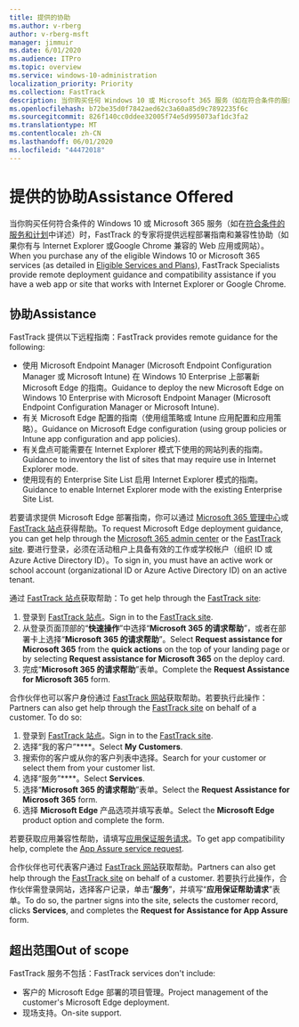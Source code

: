 ```yaml
---
title: 提供的协助
ms.author: v-rberg
author: v-rberg-msft
manager: jimmuir
ms.date: 6/01/2020
ms.audience: ITPro
ms.topic: overview
ms.service: windows-10-administration
localization_priority: Priority
ms.collection: FastTrack
description: 当你购买任何 Windows 10 或 Microsoft 365 服务（如在符合条件的服务和计划中详述）时，FastTrack 的专家将提供远程部署指南和兼容性协助（如果你有与 Internet Explorer 或Google Chrome 兼容的 Web 应用或网站）。
ms.openlocfilehash: b72be35d0f7842aed62c3a60a85d9c7892235f6c
ms.sourcegitcommit: 826f140cc0ddee32005f74e5d995073af1dc3fa2
ms.translationtype: MT
ms.contentlocale: zh-CN
ms.lasthandoff: 06/01/2020
ms.locfileid: "44472018"
---
```

# <a name="assistance-offered"></a><span data-ttu-id="9d618-103">提供的协助</span><span class="sxs-lookup"><span data-stu-id="9d618-103">Assistance Offered</span></span>

<span data-ttu-id="9d618-104">当你购买任何符合条件的 Windows 10 或 Microsoft 365 服务（如在[符合条件的服务和计划](M365-eligible-services-and-plans.md)中详述）时，FastTrack 的专家将提供远程部署指南和兼容性协助（如果你有与 Internet Explorer 或Google Chrome 兼容的 Web 应用或网站）。</span><span class="sxs-lookup"><span data-stu-id="9d618-104">When you purchase any of the eligible Windows 10 or Microsoft 365 services (as detailed in [Eligible Services and Plans](M365-eligible-services-and-plans.md)), FastTrack Specialists provide remote deployment guidance and compatibility assistance if you have a web app or site that works with Internet Explorer or Google Chrome.</span></span> 

## <a name="assistance"></a><span data-ttu-id="9d618-105">协助</span><span class="sxs-lookup"><span data-stu-id="9d618-105">Assistance</span></span>

<span data-ttu-id="9d618-106">FastTrack 提供以下远程指南：</span><span class="sxs-lookup"><span data-stu-id="9d618-106">FastTrack provides remote guidance for the following:</span></span>
- <span data-ttu-id="9d618-107">使用 Microsoft Endpoint Manager (Microsoft Endpoint Configuration Manager 或 Microsoft Intune) 在 Windows 10 Enterprise 上部署新 Microsoft Edge 的指南。</span><span class="sxs-lookup"><span data-stu-id="9d618-107">Guidance to deploy the new Microsoft Edge on Windows 10 Enterprise with Microsoft Endpoint Manager (Microsoft Endpoint Configuration Manager or Microsoft Intune).</span></span>
- <span data-ttu-id="9d618-108">有关 Microsoft Edge 配置的指南（使用组策略或 Intune 应用配置和应用策略）。</span><span class="sxs-lookup"><span data-stu-id="9d618-108">Guidance on Microsoft Edge configuration (using group policies or Intune app configuration and app policies).</span></span>
- <span data-ttu-id="9d618-109">有关盘点可能需要在 Internet Explorer 模式下使用的网站列表的指南。</span><span class="sxs-lookup"><span data-stu-id="9d618-109">Guidance to inventory the list of sites that may require use in Internet Explorer mode.</span></span>
- <span data-ttu-id="9d618-110">使用现有的 Enterprise Site List 启用 Internet Explorer 模式的指南。</span><span class="sxs-lookup"><span data-stu-id="9d618-110">Guidance to enable Internet Explorer mode with the existing Enterprise Site List.</span></span>

<span data-ttu-id="9d618-111">若要请求提供 Microsoft Edge 部署指南，你可以通过 [Microsoft 365 管理中心](https://go.microsoft.com/fwlink/?linkid=2032704)或 [FastTrack 站点](https://go.microsoft.com/fwlink/?linkid=780698)获得帮助。</span><span class="sxs-lookup"><span data-stu-id="9d618-111">To request Microsoft Edge deployment guidance, you can get help through the [Microsoft 365 admin center](https://go.microsoft.com/fwlink/?linkid=2032704) or the [FastTrack site](https://go.microsoft.com/fwlink/?linkid=780698).</span></span> <span data-ttu-id="9d618-112">要进行登录，必须在活动租户上具备有效的工作或学校帐户（组织 ID 或 Azure Active Directory ID）。</span><span class="sxs-lookup"><span data-stu-id="9d618-112">To sign in, you must have an active work or school account (organizational ID or Azure Active Directory ID) on an active tenant.</span></span> 

<span data-ttu-id="9d618-113">通过 [FastTrack 站点](https://go.microsoft.com/fwlink/?linkid=780698)获取帮助：</span><span class="sxs-lookup"><span data-stu-id="9d618-113">To get help through the [FastTrack site](https://go.microsoft.com/fwlink/?linkid=780698):</span></span> 
1.    <span data-ttu-id="9d618-114">登录到 [FastTrack 站点](https://go.microsoft.com/fwlink/?linkid=780698)。</span><span class="sxs-lookup"><span data-stu-id="9d618-114">Sign in to the [FastTrack site](https://go.microsoft.com/fwlink/?linkid=780698).</span></span> 
2.    <span data-ttu-id="9d618-115">从登录页面顶部的“**快速操作**”中选择“**Microsoft 365 的请求帮助**”，或者在部署卡上选择“**Microsoft 365 的请求帮助**”。</span><span class="sxs-lookup"><span data-stu-id="9d618-115">Select **Request assistance for Microsoft 365** from the **quick actions** on the top of your landing page or by selecting **Request assistance for Microsoft 365** on the deploy card.</span></span>
3.    <span data-ttu-id="9d618-116">完成“**Microsoft 365 的请求帮助**”表单。</span><span class="sxs-lookup"><span data-stu-id="9d618-116">Complete the **Request Assistance for Microsoft 365** form.</span></span>
  
<span data-ttu-id="9d618-p102">合作伙伴也可以客户身份通过 [FastTrack 网站](https://go.microsoft.com/fwlink/?linkid=780698)获取帮助。若要执行此操作：</span><span class="sxs-lookup"><span data-stu-id="9d618-p102">Partners can also get help through the [FastTrack site](https://go.microsoft.com/fwlink/?linkid=780698) on behalf of a customer. To do so:</span></span>
1.    <span data-ttu-id="9d618-119">登录到 [FastTrack 站点](https://go.microsoft.com/fwlink/?linkid=780698)。</span><span class="sxs-lookup"><span data-stu-id="9d618-119">Sign in to the [FastTrack site](https://go.microsoft.com/fwlink/?linkid=780698).</span></span> 
2.    <span data-ttu-id="9d618-120">选择“我的客户”\*\*\*\*。</span><span class="sxs-lookup"><span data-stu-id="9d618-120">Select **My Customers**.</span></span>
3.    <span data-ttu-id="9d618-121">搜索你的客户或从你的客户列表中选择。</span><span class="sxs-lookup"><span data-stu-id="9d618-121">Search for your customer or select them from your customer list.</span></span>
4.    <span data-ttu-id="9d618-122">选择“服务”\*\*\*\*。</span><span class="sxs-lookup"><span data-stu-id="9d618-122">Select **Services**.</span></span>
5.    <span data-ttu-id="9d618-123">选择“**Microsoft 365 的请求帮助**”表单。</span><span class="sxs-lookup"><span data-stu-id="9d618-123">Select the **Request Assistance for Microsoft 365** form.</span></span>
6.    <span data-ttu-id="9d618-124">选择 **Microsoft Edge** 产品选项并填写表单。</span><span class="sxs-lookup"><span data-stu-id="9d618-124">Select the **Microsoft Edge** product option and complete the form.</span></span>
 
<span data-ttu-id="9d618-125">若要获取应用兼容性帮助，请填写[应用保证服务请求](https://go.microsoft.com/fwlink/?linkid=2022721)。</span><span class="sxs-lookup"><span data-stu-id="9d618-125">To get app compatibility help, complete the [App Assure service request](https://go.microsoft.com/fwlink/?linkid=2022721).</span></span>

<span data-ttu-id="9d618-126">合作伙伴也可代表客户通过 [FastTrack 网站](https://go.microsoft.com/fwlink/?linkid=780698)获取帮助。</span><span class="sxs-lookup"><span data-stu-id="9d618-126">Partners can also get help through the [FastTrack site](https://go.microsoft.com/fwlink/?linkid=780698) on behalf of a customer.</span></span> <span data-ttu-id="9d618-127">若要执行此操作，合作伙伴需登录网站，选择客户记录，单击“**服务**”，并填写“**应用保证帮助请求**”表单。</span><span class="sxs-lookup"><span data-stu-id="9d618-127">To do so, the partner signs into the site, selects the customer record, clicks **Services**, and completes the **Request for Assistance for App Assure** form.</span></span>

## <a name="out-of-scope"></a><span data-ttu-id="9d618-128">超出范围</span><span class="sxs-lookup"><span data-stu-id="9d618-128">Out of scope</span></span>

<span data-ttu-id="9d618-129">FastTrack 服务不包括：</span><span class="sxs-lookup"><span data-stu-id="9d618-129">FastTrack services don't include:</span></span>
- <span data-ttu-id="9d618-130">客户的 Microsoft Edge 部署的项目管理。</span><span class="sxs-lookup"><span data-stu-id="9d618-130">Project management of the customer's Microsoft Edge deployment.</span></span>
- <span data-ttu-id="9d618-131">现场支持。</span><span class="sxs-lookup"><span data-stu-id="9d618-131">On-site support.</span></span>

